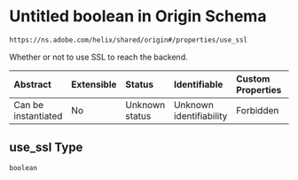 # Untitled boolean in Origin Schema

```txt
https://ns.adobe.com/helix/shared/origin#/properties/use_ssl
```

Whether or not to use SSL to reach the backend.

| Abstract            | Extensible | Status         | Identifiable            | Custom Properties | Additional Properties | Access Restrictions | Defined In                                                       |
| :------------------ | :--------- | :------------- | :---------------------- | :---------------- | :-------------------- | :------------------ | :--------------------------------------------------------------- |
| Can be instantiated | No         | Unknown status | Unknown identifiability | Forbidden         | Allowed               | none                | [origin.schema.json*](origin.schema.json "open original schema") |

## use_ssl Type

`boolean`
